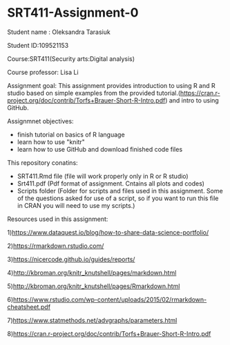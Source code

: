# SRT411-Assignment-0
Student name : Oleksandra Tarasiuk

Student ID:109521153

Course:SRT411(Security arts:Digital analysis)

Course professor: Lisa Li


Assignment goal:
This assignment provides introduction to using R and R studio based on simple examples from the provided tutorial.(https://cran.r-project.org/doc/contrib/Torfs+Brauer-Short-R-Intro.pdf) and intro to using GitHub.

Assignmnet objectives:
- finish tutorial on basics of R language
- learn how to use "knitr"
- learn how to use GitHub and download finished code files 

This repository conatins:
- SRT411.Rmd file (file will work properly only in R or R studio)
- Srt411.pdf (Pdf format of assignment. Cntains all plots and codes)
- Scripts folder (Folder for scripts and files used in this assignment. Some of the questions asked for use of a script, so if you want to run this file in CRAN you will need to use my scripts.)

Resources used in this assignment:

1)https://www.dataquest.io/blog/how-to-share-data-science-portfolio/

2)https://rmarkdown.rstudio.com/

3)https://nicercode.github.io/guides/reports/

4)http://kbroman.org/knitr_knutshell/pages/markdown.html

5)http://kbroman.org/knitr_knutshell/pages/Rmarkdown.html

6)https://www.rstudio.com/wp-content/uploads/2015/02/rmarkdown-cheatsheet.pdf

7)https://www.statmethods.net/advgraphs/parameters.html

8)https://cran.r-project.org/doc/contrib/Torfs+Brauer-Short-R-Intro.pdf
